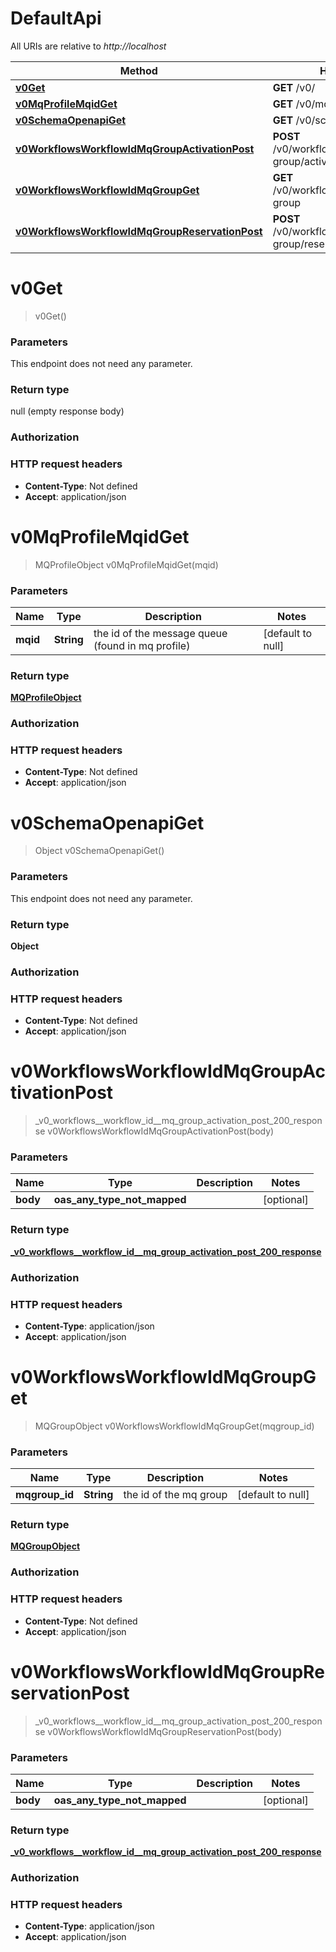# DefaultApi

All URIs are relative to *http://localhost*

| Method | HTTP request | Description |
|------------- | ------------- | -------------|
| [**v0Get**](DefaultApi.md#v0Get) | **GET** /v0/ |  |
| [**v0MqProfileMqidGet**](DefaultApi.md#v0MqProfileMqidGet) | **GET** /v0/mq-profile/{mqid} |  |
| [**v0SchemaOpenapiGet**](DefaultApi.md#v0SchemaOpenapiGet) | **GET** /v0/schema/openapi |  |
| [**v0WorkflowsWorkflowIdMqGroupActivationPost**](DefaultApi.md#v0WorkflowsWorkflowIdMqGroupActivationPost) | **POST** /v0/workflows/{workflow_id}/mq-group/activation |  |
| [**v0WorkflowsWorkflowIdMqGroupGet**](DefaultApi.md#v0WorkflowsWorkflowIdMqGroupGet) | **GET** /v0/workflows/{workflow_id}/mq-group |  |
| [**v0WorkflowsWorkflowIdMqGroupReservationPost**](DefaultApi.md#v0WorkflowsWorkflowIdMqGroupReservationPost) | **POST** /v0/workflows/{workflow_id}/mq-group/reservation |  |


<a name="v0Get"></a>
# **v0Get**
> v0Get()



### Parameters
This endpoint does not need any parameter.

### Return type

null (empty response body)

### Authorization


### HTTP request headers

- **Content-Type**: Not defined
- **Accept**: application/json

<a name="v0MqProfileMqidGet"></a>
# **v0MqProfileMqidGet**
> MQProfileObject v0MqProfileMqidGet(mqid)



### Parameters

|Name | Type | Description  | Notes |
|------------- | ------------- | ------------- | -------------|
| **mqid** | **String**| the id of the message queue (found in mq profile) | [default to null] |

### Return type

[**MQProfileObject**](../Models/MQProfileObject.md)

### Authorization


### HTTP request headers

- **Content-Type**: Not defined
- **Accept**: application/json

<a name="v0SchemaOpenapiGet"></a>
# **v0SchemaOpenapiGet**
> Object v0SchemaOpenapiGet()



### Parameters
This endpoint does not need any parameter.

### Return type

**Object**

### Authorization


### HTTP request headers

- **Content-Type**: Not defined
- **Accept**: application/json

<a name="v0WorkflowsWorkflowIdMqGroupActivationPost"></a>
# **v0WorkflowsWorkflowIdMqGroupActivationPost**
> _v0_workflows__workflow_id__mq_group_activation_post_200_response v0WorkflowsWorkflowIdMqGroupActivationPost(body)



### Parameters

|Name | Type | Description  | Notes |
|------------- | ------------- | ------------- | -------------|
| **body** | **oas_any_type_not_mapped**|  | [optional] |

### Return type

[**_v0_workflows__workflow_id__mq_group_activation_post_200_response**](../Models/_v0_workflows__workflow_id__mq_group_activation_post_200_response.md)

### Authorization


### HTTP request headers

- **Content-Type**: application/json
- **Accept**: application/json

<a name="v0WorkflowsWorkflowIdMqGroupGet"></a>
# **v0WorkflowsWorkflowIdMqGroupGet**
> MQGroupObject v0WorkflowsWorkflowIdMqGroupGet(mqgroup\_id)



### Parameters

|Name | Type | Description  | Notes |
|------------- | ------------- | ------------- | -------------|
| **mqgroup\_id** | **String**| the id of the mq group | [default to null] |

### Return type

[**MQGroupObject**](../Models/MQGroupObject.md)

### Authorization


### HTTP request headers

- **Content-Type**: Not defined
- **Accept**: application/json

<a name="v0WorkflowsWorkflowIdMqGroupReservationPost"></a>
# **v0WorkflowsWorkflowIdMqGroupReservationPost**
> _v0_workflows__workflow_id__mq_group_activation_post_200_response v0WorkflowsWorkflowIdMqGroupReservationPost(body)



### Parameters

|Name | Type | Description  | Notes |
|------------- | ------------- | ------------- | -------------|
| **body** | **oas_any_type_not_mapped**|  | [optional] |

### Return type

[**_v0_workflows__workflow_id__mq_group_activation_post_200_response**](../Models/_v0_workflows__workflow_id__mq_group_activation_post_200_response.md)

### Authorization


### HTTP request headers

- **Content-Type**: application/json
- **Accept**: application/json

